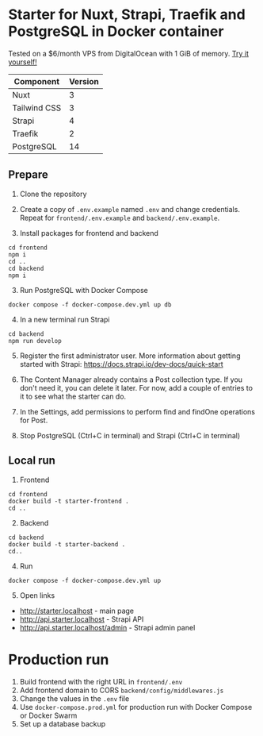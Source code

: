 # Starter for Nuxt, Strapi, Traefik and PostgreSQL in Docker container

Tested on a $6/month VPS from DigitalOcean with 1 GiB of memory. [Try it yourself!](https://m.do.co/c/28d0463092e4)

| Component    | Version |
| ------------ | ------- |
| Nuxt         | 3       |
| Tailwind CSS | 3       |
| Strapi       | 4       |
| Traefik      | 2       |
| PostgreSQL   | 14      |

## Prepare

1. Clone the repository

1. Create a copy of `.env.example` named `.env` and change credentials. Repeat for `frontend/.env.example` and `backend/.env.example`.

1. Install packages for frontend and backend

```
cd frontend
npm i
cd ..
cd backend
npm i
```

3. Run PostgreSQL with Docker Compose

```
docker compose -f docker-compose.dev.yml up db
```

4. In a new terminal run Strapi

```
cd backend
npm run develop
```

5. Register the first administrator user. More information about getting started with Strapi: https://docs.strapi.io/dev-docs/quick-start

6. The Content Manager already contains a Post collection type. If you don't need it, you can delete it later. For now, add a couple of entries to it to see what the starter can do.

7. In the Settings, add permissions to perform find and findOne operations for Post.

8. Stop PostgreSQL (Ctrl+C in terminal) and Strapi (Ctrl+C in terminal)

## Local run

1. Frontend

```
cd frontend
docker build -t starter-frontend .
cd ..
```

2. Backend

```
cd backend
docker build -t starter-backend .
cd..

```

4. Run

```
docker compose -f docker-compose.dev.yml up

```

5. Open links

- http://starter.localhost - main page
- http://api.starter.localhost - Strapi API
- http://api.starter.localhost/admin - Strapi admin panel

# Production run

1. Build frontend with the right URL in `frontend/.env`
2. Add frontend domain to CORS `backend/config/middlewares.js`
3. Change the values in the `.env` file
4. Use `docker-compose.prod.yml` for production run with Docker Compose or Docker Swarm
5. Set up a database backup
